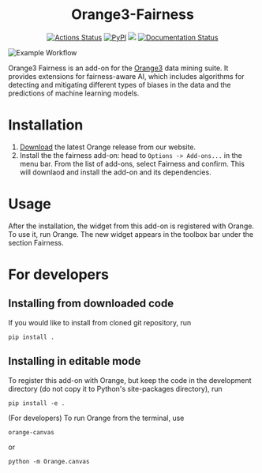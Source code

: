 <h1 align="center">Orange3-Fairness</h1>


<p align="center">
<a href="https://github.com/biolab//orange3-fairness/actions"><img alt="Actions Status" src="https://github.com/biolab/orange3-fairness/actions/workflows/test.yml/badge.svg"></a>
<a href="https://pypi.org/project/Orange3-Fairness/"><img alt="PyPI" src="https://img.shields.io/pypi/v/orange3-fairness?color=blue"></a>
<a href="https://codecov.io/gh/ZanMervic/orange3-fairness" ><img src="https://codecov.io/gh/ZanMervic/orange3-fairness/graph/badge.svg?token=MSQ0ZUPA6B"/></a>
<a href='https://orange3-fairness.readthedocs.io/en/latest/?badge=latest'><img src='https://readthedocs.org/projects/orange3-fairness/badge/?version=latest' alt='Documentation Status' /></a>
</p>

![Example Workflow](doc/readme-screenshot.png)

Orange3 Fairness is an add-on for the [Orange3](http://orangedatamining.com/) data mining suite. 
It provides extensions for fairness-aware AI, which includes algorithms for detecting and mitigating 
different types of biases in the data and the predictions of machine learning models. 


# Installation

1. [Download](https://orangedatamining.com/download/) the latest Orange release from
our website.
2. Install the the fairness add-on: head to
`Options -> Add-ons...` in the menu bar. From the list of add-ons, select Fairness and confirm.
This will downlaod and install the add-on and its dependencies.

#  Usage

After the installation, the widget from this add-on is registered with Orange. To use it, run Orange.
The new widget appears in the toolbox bar under the section Fairness.

# For developers

## Installing from downloaded code

If you would like to install from cloned git repository, run

    pip install .

## Installing in editable mode

To register this add-on with Orange, but keep the code in the development directory
(do not copy it to Python's site-packages directory), run

    pip install -e .


(For developers) To run Orange from the terminal, use

    orange-canvas

or

    python -m Orange.canvas
